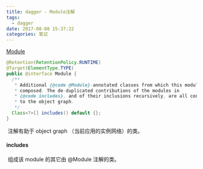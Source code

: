 ```yaml
---
title: dagger - Module注解
tags:
  - dagger
date: 2017-08-08 15:37:22
categories: 笔记
---
```


[Module](https://google.github.io/dagger/api/latest/dagger/Module.html)

```java
@Retention(RetentionPolicy.RUNTIME)
@Target(ElementType.TYPE)
public @interface Module {
  /**
   * Additional {@code @Module}-annotated classes from which this module is
   * composed. The de-duplicated contributions of the modules in
   * {@code includes}, and of their inclusions recursively, are all contributed
   * to the object graph.
   */
  Class<?>[] includes() default {};
}
```

​	注解有助于 object graph （当前应用的实例网络）的类。



#### includes

​	组成该 module 的其它由 @Module 注解的类。
